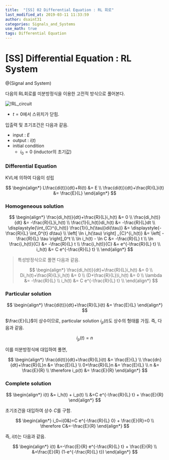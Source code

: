 ```yaml
---
title:  "[SS] 02 Differential Equation : RL 회로"
last_modified_at: 2019-03-11 11:33:59
author: dsaint31
categories: Signals_and_Systems
use_math: true
tags: Differential Equation
---
```


# [SS] Differential Equation : RL System 
@(Signal and System)

다음의 RL회로를 미분방정식을 이용한 고전적 방식으로 풀어본다.


![!RL_circuit](https://docs.google.com/drawings/d/e/2PACX-1vTVCCDNR7e2eYa_ulsCEP86hGDh9Xp_HRjybb-OMhw0dwHzwDw0GcFiw17T5Y9nMkP4Y7k9PQzzdyeA/pub?w=927&h=434)
* $t=0$에서 스위치가 닫힘.

입출력 및 초기조건은 다음과 같음.

* input : $E$
* output : $i(t)$
* initial condition
	* $i_0=0$ (inductor의 초기값)


### Differential Equation

KVL에 의하여 다음이 성립

$$
\begin{align*}
L\frac{di(t)}{dt}+Ri(t) &= E \\
\frac{di(t)}{dt}+\frac{R}{L}i(t) &= \frac{E}{L}
\end{align*}
$$

### Homogeneous solution

$$
\begin{align*}
\frac{di_h(t)}{dt}+\frac{R}{L}i_h(t) &= 0 \\
\frac{di_h(t)}{dt} &= -\frac{R}{L}i_h(t) \\
\frac{1}{i_h(t)}di_h(t) &= -\frac{R}{L}dt \\
\displaystyle{\int_{C}^{i_h(t)} \frac{1}{i_h(\tau)}di(\tau)} &= \displaystyle{-\frac{R}{L} \int_0^{t} d\tau} \\
\left[ \ln i_h(\tau) \right] _{C}^{i_h(t)} &= \left[ -\frac{R}{L} \tau \right]_0^t \\
\ln i_h(t) - \ln C &= -\frac{R}{L} t \\
\ln \frac{i_h(t)}{C} &= -\frac{R}{L} t \\
\frac{i_h(t)}{C} &= e^{-\frac{R}{L} t} \\
i_h(t) &= C e^{-\frac{R}{L} t} \\
\end{align*}
$$

> 특성방정식으로 풀면 다음과 같음.
>
>$$
\begin{align*}
\frac{di_h(t)}{dt}+\frac{R}{L}i_h(t) &= 0 \\
Di_h(t)+\frac{R}{L}i_h(t) &= 0 \\
(D+\frac{R}{L})i_h(t) &= 0 \\
\lambda &= -\frac{R}{L}  \\
i_h(t) &= C e^{-\frac{R}{L} t} \\
\end{align*}
$$

### Particular solution

$$
\begin{align*}
\frac{di(t)}{dt}+\frac{R}{L}i(t) &= \frac{E}{L}
\end{align*}
$$

$\frac{E}{L}$이 상수이므로, particular solution $i_p(t)$도 상수의 형태를 가짐. 즉, 다음과 같음.

$$
i_p(t) = n
$$

이를 미분방정식에 대입하여 풀면,

$$
\begin{align*}
\frac{di(t)}{dt}+\frac{R}{L}i(t) &= \frac{E}{L} \\
\frac{dn}{dt}+\frac{R}{L}n &= \frac{E}{L} \\
0+\frac{R}{L}n &= \frac{E}{L} \\
n &= \frac{E}{R} \\
\therefore i_p(t) &= \frac{E}{R} 
\end{align*}
$$

### Complete solution

$$
\begin{align*}
i(t) &= i_h(t) + i_p(t) \\
&=C e^{-\frac{R}{L} t} +  \frac{E}{R}
\end{align*}
$$

초기조건을 대입하여 상수 $C$를 구함.

$$
\begin{align*}
i_0=i(0&)=C e^{-\frac{R}{L} 0} +  \frac{E}{R}=0 \\
\therefore C&=-\frac{E}{R}
\end{align*}
$$

즉, $i(t)$는 다음과 같음.

$$
\begin{align*}
i(t) &=-\frac{E}{R} e^{-\frac{R}{L} t} +  \frac{E}{R} \\
&=\frac{E}{R} (1-e^{-\frac{R}{L} t})
\end{align*}
$$



